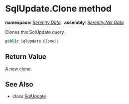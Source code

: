 # SqlUpdate.Clone method
**namespace:** *[Serenity.Data](../../README.md#serenity.data-namespace)*   **assembly**: *[Serenity.Net.Data](../../README.md)*

Clones this SqlUpdate query.

```csharp
public SqlUpdate Clone()
```

## Return Value

A new clone.

## See Also

* class [SqlUpdate](../SqlUpdate.md)